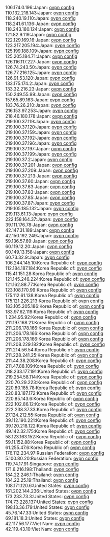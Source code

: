 106.174.0.196:Japan: [ovpn config](vpn/106_174_0_196.ovpn)  
110.132.218.143:Japan: [ovpn config](vpn/110_132_218_143.ovpn)  
118.240.19.110:Japan: [ovpn config](vpn/118_240_19_110.ovpn)  
118.241.61.136:Japan: [ovpn config](vpn/118_241_61_136.ovpn)  
118.243.180.124:Japan: [ovpn config](vpn/118_243_180_124.ovpn)  
121.82.9.119:Japan: [ovpn config](vpn/121_82_9_119.ovpn)  
122.129.169.16:Japan: [ovpn config](vpn/122_129_169_16.ovpn)  
123.217.205.194:Japan: [ovpn config](vpn/123_217_205_194.ovpn)  
125.199.188.109:Japan: [ovpn config](vpn/125_199_188_109.ovpn)  
125.205.184.71:Japan: [ovpn config](vpn/125_205_184_71.ovpn)  
126.116.117.227:Japan: [ovpn config](vpn/126_116_117_227.ovpn)  
126.74.243.50:Japan: [ovpn config](vpn/126_74_243_50.ovpn)  
126.77.216.125:Japan: [ovpn config](vpn/126_77_216_125.ovpn)  
126.91.53.120:Japan: [ovpn config](vpn/126_91_53_120.ovpn)  
133.175.174.2:Japan: [ovpn config](vpn/133_175_174_2.ovpn)  
133.32.216.23:Japan: [ovpn config](vpn/133_32_216_23.ovpn)  
150.249.55.99:Japan: [ovpn config](vpn/150_249_55_99.ovpn)  
157.65.89.163:Japan: [ovpn config](vpn/157_65_89_163.ovpn)  
183.76.26.210:Japan: [ovpn config](vpn/183_76_26_210.ovpn)  
216.153.97.253:Japan: [ovpn config](vpn/216_153_97_253.ovpn)  
218.46.180.178:Japan: [ovpn config](vpn/218_46_180_178.ovpn)  
219.100.37.119:Japan: [ovpn config](vpn/219_100_37_119.ovpn)  
219.100.37.120:Japan: [ovpn config](vpn/219_100_37_120.ovpn)  
219.100.37.159:Japan: [ovpn config](vpn/219_100_37_159.ovpn)  
219.100.37.192:Japan: [ovpn config](vpn/219_100_37_192.ovpn)  
219.100.37.196:Japan: [ovpn config](vpn/219_100_37_196.ovpn)  
219.100.37.197:Japan: [ovpn config](vpn/219_100_37_197.ovpn)  
219.100.37.199:Japan: [ovpn config](vpn/219_100_37_199.ovpn)  
219.100.37.2:Japan: [ovpn config](vpn/219_100_37_2.ovpn)  
219.100.37.201:Japan: [ovpn config](vpn/219_100_37_201.ovpn)  
219.100.37.209:Japan: [ovpn config](vpn/219_100_37_209.ovpn)  
219.100.37.213:Japan: [ovpn config](vpn/219_100_37_213.ovpn)  
219.100.37.60:Japan: [ovpn config](vpn/219_100_37_60.ovpn)  
219.100.37.63:Japan: [ovpn config](vpn/219_100_37_63.ovpn)  
219.100.37.83:Japan: [ovpn config](vpn/219_100_37_83.ovpn)  
219.100.37.85:Japan: [ovpn config](vpn/219_100_37_85.ovpn)  
219.100.37.87:Japan: [ovpn config](vpn/219_100_37_87.ovpn)  
219.105.185.132:Japan: [ovpn config](vpn/219_105_185_132.ovpn)  
219.113.61.13:Japan: [ovpn config](vpn/219_113_61_13.ovpn)  
222.158.164.37:Japan: [ovpn config](vpn/222_158_164_37.ovpn)  
39.111.176.78:Japan: [ovpn config](vpn/39_111_176_78.ovpn)  
42.147.31.189:Japan: [ovpn config](vpn/42_147_31_189.ovpn)  
42.150.192.249:Japan: [ovpn config](vpn/42_150_192_249.ovpn)  
59.136.57.69:Japan: [ovpn config](vpn/59_136_57_69.ovpn)  
60.119.12.20:Japan: [ovpn config](vpn/60_119_12_20.ovpn)  
60.149.13.158:Japan: [ovpn config](vpn/60_149_13_158.ovpn)  
60.73.32.9:Japan: [ovpn config](vpn/60_73_32_9.ovpn)  
106.244.145.10:Korea Republic of: [ovpn config](vpn/106_244_145_10.ovpn)  
112.184.187.184:Korea Republic of: [ovpn config](vpn/112_184_187_184.ovpn)  
115.41.151.28:Korea Republic of: [ovpn config](vpn/115_41_151_28.ovpn)  
121.145.246.224:Korea Republic of: [ovpn config](vpn/121_145_246_224.ovpn)  
121.162.88.77:Korea Republic of: [ovpn config](vpn/121_162_88_77.ovpn)  
123.108.170.99:Korea Republic of: [ovpn config](vpn/123_108_170_99.ovpn)  
175.112.61.138:Korea Republic of: [ovpn config](vpn/175_112_61_138.ovpn)  
175.121.226.213:Korea Republic of: [ovpn config](vpn/175_121_226_213.ovpn)  
183.105.205.186:Korea Republic of: [ovpn config](vpn/183_105_205_186.ovpn)  
183.97.62.119:Korea Republic of: [ovpn config](vpn/183_97_62_119.ovpn)  
1.234.95.92:Korea Republic of: [ovpn config](vpn/1_234_95_92.ovpn)  
211.197.168.21:Korea Republic of: [ovpn config](vpn/211_197_168_21.ovpn)  
211.206.178.166:Korea Republic of: [ovpn config](vpn/211_206_178_166.ovpn)  
211.206.178.166:Korea Republic of: [ovpn config](vpn/211_206_178_166.ovpn)  
211.206.178.166:Korea Republic of: [ovpn config](vpn/211_206_178_166.ovpn)  
211.208.229.182:Korea Republic of: [ovpn config](vpn/211_208_229_182.ovpn)  
211.214.56.54:Korea Republic of: [ovpn config](vpn/211_214_56_54.ovpn)  
211.228.241.25:Korea Republic of: [ovpn config](vpn/211_228_241_25.ovpn)  
211.44.38.208:Korea Republic of: [ovpn config](vpn/211_44_38_208.ovpn)  
211.47.88.109:Korea Republic of: [ovpn config](vpn/211_47_88_109.ovpn)  
218.233.177.191:Korea Republic of: [ovpn config](vpn/218_233_177_191.ovpn)  
219.254.58.114:Korea Republic of: [ovpn config](vpn/219_254_58_114.ovpn)  
220.70.29.223:Korea Republic of: [ovpn config](vpn/220_70_29_223.ovpn)  
220.80.185.78:Korea Republic of: [ovpn config](vpn/220_80_185_78.ovpn)  
220.83.187.172:Korea Republic of: [ovpn config](vpn/220_83_187_172.ovpn)  
220.85.143.6:Korea Republic of: [ovpn config](vpn/220_85_143_6.ovpn)  
222.102.86.12:Korea Republic of: [ovpn config](vpn/222_102_86_12.ovpn)  
222.238.37.33:Korea Republic of: [ovpn config](vpn/222_238_37_33.ovpn)  
27.124.212.55:Korea Republic of: [ovpn config](vpn/27_124_212_55.ovpn)  
39.112.190.221:Korea Republic of: [ovpn config](vpn/39_112_190_221.ovpn)  
39.120.218.122:Korea Republic of: [ovpn config](vpn/39_120_218_122.ovpn)  
49.142.32.175:Korea Republic of: [ovpn config](vpn/49_142_32_175.ovpn)  
58.123.163.152:Korea Republic of: [ovpn config](vpn/58_123_163_152.ovpn)  
59.11.152.88:Korea Republic of: [ovpn config](vpn/59_11_152_88.ovpn)  
61.255.47.6:Korea Republic of: [ovpn config](vpn/61_255_47_6.ovpn)  
176.112.234.97:Russian Federation: [ovpn config](vpn/176_112_234_97.ovpn)  
5.100.80.20:Russian Federation: [ovpn config](vpn/5_100_80_20.ovpn)  
119.74.17.91:Singapore: [ovpn config](vpn/119_74_17_91.ovpn)  
171.6.216.198:Thailand: [ovpn config](vpn/171_6_216_198.ovpn)  
184.22.246.1:Thailand: [ovpn config](vpn/184_22_246_1.ovpn)  
184.22.25.19:Thailand: [ovpn config](vpn/184_22_25_19.ovpn)  
108.171.120.6:United States: [ovpn config](vpn/108_171_120_6.ovpn)  
161.202.144.236:United States: [ovpn config](vpn/161_202_144_236.ovpn)  
173.233.73.3:United States: [ovpn config](vpn/173_233_73_3.ovpn)  
174.73.228.137:United States: [ovpn config](vpn/174_73_228_137.ovpn)  
198.13.36.179:United States: [ovpn config](vpn/198_13_36_179.ovpn)  
45.76.147.33:United States: [ovpn config](vpn/45_76_147_33.ovpn)  
69.181.18.3:United States: [ovpn config](vpn/69_181_18_3.ovpn)  
42.117.56.177:Viet Nam: [ovpn config](vpn/42_117_56_177.ovpn)  
42.119.43.10:Viet Nam: [ovpn config](vpn/42_119_43_10.ovpn)  
